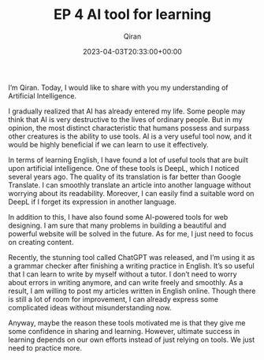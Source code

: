 ﻿---
title: EP 4 AI tool for learning
author: Qiran
type: post
date: 2023-04-03T20:33:00+00:00
aliases: ["/ep-4-ai-tool-for-learning/"]
xyz_twap:
  - 1
tags:
  - Technology
---
I&#8217;m Qiran. Today, I would like to share with you my understanding of Artificial Intelligence.

I gradually realized that AI has already entered my life. Some people may think that AI is very destructive to the lives of ordinary people. But in my opinion, the most distinct characteristic that humans possess and surpass other creatures is the ability to use tools. AI is a very useful tool now, and it would be highly beneficial if we can learn to use it effectively.

In terms of learning English, I have found a lot of useful tools that are built upon artificial intelligence. One of these tools is DeepL, which I noticed several years ago. The quality of its translation is far better than Google Translate. I can smoothly translate an article into another language without worrying about its readability. Moreover, I can easily find a suitable word on DeepL if I forget its expression in another language.

In addition to this, I have also found some AI-powered tools for web designing. I am sure that many problems in building a beautiful and powerful website will be solved in the future. As for me, I just need to focus on creating content.

Recently, the stunning tool called ChatGPT was released, and I&#8217;m using it as a grammar checker after finishing a writing practice in English. It&#8217;s so useful that I can learn to write by myself without a tutor. I don&#8217;t need to worry about errors in writing anymore, and can write freely and smoothly. As a result, I am willing to post my articles written in English online. Though there is still a lot of room for improvement, I can already express some complicated ideas without misunderstanding now.

Anyway, maybe the reason these tools motivated me is that they give me some confidence in sharing and learning. However, ultimate success in learning depends on our own efforts instead of just relying on tools. We just need to practice more.
